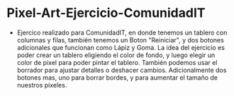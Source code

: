 # Pixel-Art-Ejercicio-ComunidadIT
- Ejercico realizado para ComunidadIT, en donde tenemos un tablero con columnas y filas, también tenemos un Boton "Reiniciar", y dos botones adicionales que funcionan como Lápiz y Goma. La idea del ejercicio es poder crear un tablero eligiendo el color de fondo, y luego elegir un color de pixel para poder pintar el tablero. También podemos usar el borrador para ajustar detalles o deshacer cambios. Adicionalmente dos botones mas, uno para borrar bordes, y para aumentar el tamaño de nuestros pixeles.
